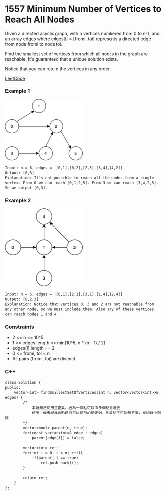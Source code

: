 # 1557 Minimum Number of Vertices to Reach All Nodes

Given a directed acyclic graph, with n vertices numbered from 0 to n-1, and an array edges where edges[i] = [fromi, toi] represents a directed edge from node fromi to node toi.

Find the smallest set of vertices from which all nodes in the graph are reachable. It's guaranteed that a unique solution exists.

Notice that you can return the vertices in any order.

[LeetCode](https://leetcode.cn/problems/minimum-number-of-vertices-to-reach-all-nodes/)

### Example 1

<img src="img/1557_1.png" width = "250"/>

```
Input: n = 6, edges = [[0,1],[0,2],[2,5],[3,4],[4,2]]
Output: [0,3]
Explanation: It's not possible to reach all the nodes from a single vertex. From 0 we can reach [0,1,2,5]. From 3 we can reach [3,4,2,5]. So we output [0,3].
```

### Example 2

<img src="img/1557_2.png" width = "250"/>

```
Input: n = 5, edges = [[0,1],[2,1],[3,1],[1,4],[2,4]]
Output: [0,2,3]
Explanation: Notice that vertices 0, 3 and 2 are not reachable from any other node, so we must include them. Also any of these vertices can reach nodes 1 and 4.
```
 

### Constraints

* 2 <= n <= 10^5
* 1 <= edges.length <= min(10^5, n * (n - 1) / 2)
* edges[i].length == 2
* 0 <= fromi, toi < n
* All pairs (fromi, toi) are distinct.

### C++ 

```
class Solution {
public:
    vector<int> findSmallestSetOfVertices(int n, vector<vector<int>>& edges) {
        /*
            本題無法使用並查集，因為一個點可以由多個點走過去
            使用一個表紀錄該點是否可以從別的點走到，則該點不可能無答案，從紀錄中刪除
        */
        vector<bool> parent(n, true);
        for(const vector<int>& edge : edges)
            parent[edge[1]] = false;
        
        vector<int> ret;
        for(int i = 0; i < n; ++i){
            if(parent[i] == true)
                ret.push_back(i);
        }

        return ret;
    }
};
```